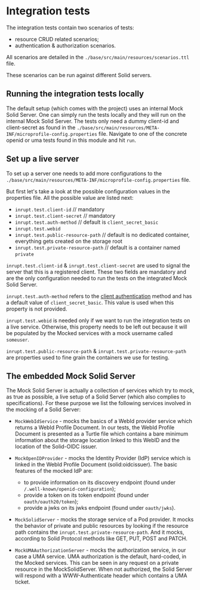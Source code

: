 # Integration tests

The integration tests contain two scenarios of tests:

* resource CRUD related scenarios;
* authentication & authorization scenarios.

All scenarios are detailed in the `./base/src/main/resources/scenarios.ttl` file.

These scenarios can be run against different Solid servers.

## Running the integration tests locally

The default setup (which comes with the project) uses an internal Mock Solid Server. One can simply run the tests locally and they will run on the internal Mock Solid Server. The tests only need a dummy client-id and client-secret as found in the `./base/src/main/resources/META-INF/microprofile-config.properties` file. Navigate to one of the concrete openid or uma tests found in this module and hit `run`.

## Set up a live server

To set up a server one needs to add more configurations to the `./base/src/main/resources/META-INF/microprofile-config.properties` file.

But first let's take a look at the possible configuration values in the properties file.
All the possible value are listed next:

* `inrupt.test.client-id` // mandatory
* `inrupt.test.client-secret` // mandatory
* `inrupt.test.auth-method` // default is `client_secret_basic`
* `inrupt.test.webid`
* `inrupt.test.public-resource-path` // default is no dedicated container, everything gets created on the storage root
* `inrupt.test.private-resource-path` // default is a container named `private`

`inrupt.test.client-id` & `inrupt.test.client-secret` are used to signal the server that this is a registered client. These two fields are mandatory and are the only configuration needed to run the tests on the integrated Mock Solid Server.

`inrupt.test.auth-method` refers to the [client authentication](https://openid.net/specs/openid-connect-core-1_0.html#ClientAuthentication) method and has a default value of `client_secret_basic`. This value is used when this property is not provided.

`inrupt.test.webid` is needed only if we want to run the integration tests on a live service. Otherwise, this property needs to be left out because it will be populated by the Mocked services with a mock username called `someuser`.

`inrupt.test.public-resource-path` & `inrupt.test.private-resource-path` are properties used to fine grain the containers we use for testing.

## The embedded Mock Solid Server

The Mock Solid Server is actually a collection of services which try to mock, as true as possible, a live setup of a Solid Server (which also complies to specifications). For these purpose we list the following services involved in the mocking of a Solid Server:

* `MockWebIdService` - mocks the basics of a WebId provider service which returns a WebId Profile Document. In our tests, the WebId Profile Document is presented as a Turtle file which contains a bare minimum information about the storage location linked to this WebID and the location of the Solid-OIDC issuer.

* `MockOpenIDProvider` - mocks the Identity Provider (IdP) service which is linked in the WebId Profile Document (solid:oidcissuer). The basic features of the mocked IdP are:
  * to provide information on its discovery endpoint (found under `/.well-known/openid-configuration`);
  * provide a token on its token endpoint (found under `oauth/oauth20/token`);
  * provide a jwks on its jwks endpoint (found under `oauth/jwks`).

* `MockSolidServer` - mocks the storage service of a Pod provider. It mocks the behavior of private and public resources by looking if the resource path contains the `inrupt.test.private-resource-path`. And it mocks, according to Solid Protocol methods like GET, PUT, POST and PATCH.

* `MockUMAAuthorizationServer` - mocks the authorization service, in our case a UMA service. UMA authorization is the default, hard-coded, in the Mocked services. This can be seen in any request on a private resource in the MockSolidServer. When not authorized, the Solid Server will respond with a WWW-Authenticate header which contains a UMA ticket.
